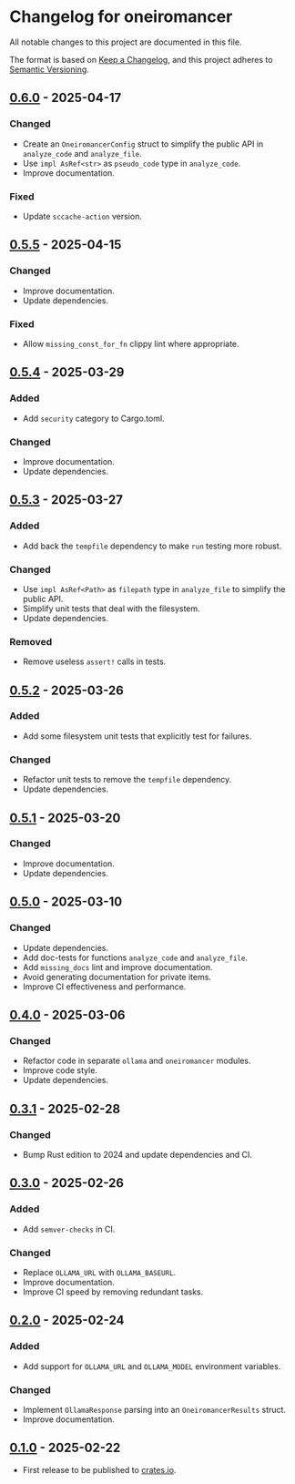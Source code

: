 # Changelog for oneiromancer

All notable changes to this project are documented in this file.

The format is based on [Keep a Changelog](https://keepachangelog.com/en/1.1.0/),
and this project adheres to [Semantic Versioning](https://semver.org/spec/v2.0.0.html).

## [0.6.0] - 2025-04-17

### Changed

* Create an `OneiromancerConfig` struct to simplify the public API in `analyze_code` and `analyze_file`.
* Use `impl AsRef<str>` as `pseudo_code` type in `analyze_code`.
* Improve documentation.

### Fixed

* Update `sccache-action` version.

## [0.5.5] - 2025-04-15

### Changed

* Improve documentation.
* Update dependencies.

### Fixed

* Allow `missing_const_for_fn` clippy lint where appropriate.

## [0.5.4] - 2025-03-29

### Added

* Add `security` category to Cargo.toml.

### Changed

* Improve documentation.
* Update dependencies.

## [0.5.3] - 2025-03-27

### Added

* Add back the `tempfile` dependency to make `run` testing more robust.

### Changed

* Use `impl AsRef<Path>` as `filepath` type in `analyze_file` to simplify the public API.
* Simplify unit tests that deal with the filesystem.
* Update dependencies.

### Removed

* Remove useless `assert!` calls in tests.

## [0.5.2] - 2025-03-26

### Added

* Add some filesystem unit tests that explicitly test for failures.

### Changed

* Refactor unit tests to remove the `tempfile` dependency.
* Update dependencies.

## [0.5.1] - 2025-03-20

### Changed

* Improve documentation.
* Update dependencies.

## [0.5.0] - 2025-03-10

### Changed

* Update dependencies.
* Add doc-tests for functions `analyze_code` and `analyze_file`.
* Add `missing_docs` lint and improve documentation.
* Avoid generating documentation for private items.
* Improve CI effectiveness and performance.

## [0.4.0] - 2025-03-06

### Changed

* Refactor code in separate `ollama` and `oneiromancer` modules.
* Improve code style.
* Update dependencies.

## [0.3.1] - 2025-02-28

### Changed

* Bump Rust edition to 2024 and update dependencies and CI.

## [0.3.0] - 2025-02-26

### Added

* Add `semver-checks` in CI.

### Changed

* Replace `OLLAMA_URL` with `OLLAMA_BASEURL`.
* Improve documentation.
* Improve CI speed by removing redundant tasks.

## [0.2.0] - 2025-02-24

### Added

* Add support for `OLLAMA_URL` and `OLLAMA_MODEL` environment variables.

### Changed

* Implement `OllamaResponse` parsing into an `OneiromancerResults` struct.
* Improve documentation.

## [0.1.0] - 2025-02-22

* First release to be published to [crates.io](https://crates.io/).

[unreleased]: https://github.com/0xdea/oneiromancer/compare/v0.6.0...HEAD

[0.6.0]: https://github.com/0xdea/oneiromancer/compare/v0.5.5...v0.6.0

[0.5.5]: https://github.com/0xdea/oneiromancer/compare/v0.5.4...v0.5.5

[0.5.4]: https://github.com/0xdea/oneiromancer/compare/v0.5.3...v0.5.4

[0.5.3]: https://github.com/0xdea/oneiromancer/compare/v0.5.2...v0.5.3

[0.5.2]: https://github.com/0xdea/oneiromancer/compare/v0.5.1...v0.5.2

[0.5.1]: https://github.com/0xdea/oneiromancer/compare/v0.5.0...v0.5.1

[0.5.0]: https://github.com/0xdea/oneiromancer/compare/v0.3.1...v0.5.0

[0.4.0]: https://github.com/0xdea/oneiromancer/compare/v0.3.1...v0.4.0

[0.3.1]: https://github.com/0xdea/oneiromancer/compare/v0.3.0...v0.3.1

[0.3.0]: https://github.com/0xdea/oneiromancer/compare/v0.2.0...v0.3.0

[0.2.0]: https://github.com/0xdea/oneiromancer/compare/v0.1.0...v0.2.0

[0.1.0]: https://github.com/0xdea/oneiromancer/releases/tag/v0.1.0
